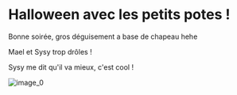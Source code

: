 # Halloween avec les petits potes !
Bonne soirée, gros déguisement a base de chapeau hehe 

Mael et Sysy trop drôles !

Sysy me dit qu'il va mieux, c'est cool !

![image_0](images/image_49.jpg)